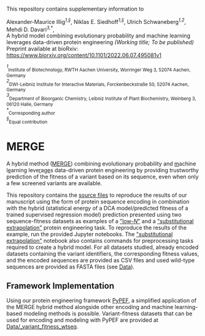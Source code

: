 This repository contains supplementary information to

Alexander-Maurice Illig<sup>*1,§*</sup>, Niklas E. Siedhoff<sup>*1,§*</sup>, Ulrich Schwaneberg<sup>*1,2*</sup>, Mehdi D. Davari<sup>*3,\**</sup>, <br>
A hybrid model combining evolutionary probability and machine learning leverages data-driven protein engineering *(Working title; To be published)*<br>
Preprint available at bioRxiv: https://www.biorxiv.org/content/10.1101/2022.06.07.495081v1

<sup>*1*</sup><sub>Institute of Biotechnology, RWTH Aachen University, Worringer Weg 3, 52074 Aachen, Germany</sub> <br>
<sup>*2*</sup><sub>DWI-Leibniz Institute for Interactive Materials, Forckenbeckstraße 50, 52074 Aachen, Germany</sub> <br>
<sup>*3*</sup><sub>Department of Bioorganic Chemistry, Leibniz Institute of Plant Biochemistry, Weinberg 3, 06120 Halle, Germany</sub> <br>
<sup>*\**</sup><sub>Corresponding author</sub> <br>
<sup>*§*</sup><sub>Equal contribution</sub> <br>


# MERGE  
A hybrid method (<ins>MERGE</ins>) combining evolutionary probability and <ins>m</ins>achine l<ins>e</ins>arning leve<ins>r</ins>a<ins>ge</ins>s data-driven protein engineering by providing trustworthy prediction of the fitness of a variant based on its sequence, even when only a few screened variants are available.

This repository contains the [source files](/Examples/scripts) to reproduce the results of our manuscript using the form of protein sequence encoding in combination with the hybrid (statistical energy of a DCA model/predicted fitness of a trained supervised regression model) prediction presented using two sequence-fitness datasets as examples of a ["low-*N*"](/Examples/example_rl401.ipynb) and a ["substitutional extrapolation"](/Examples/example_pabp.ipynb) protein engineering task.
To reproduce the results of the example, run the provided Jupyter notebooks. The ["substitutional extrapolation"](/Examples/example_pabp.ipynb) notebook also contains commands for preprocessing tasks required to create a hybrid model.
For all datasets studied, already encoded datasets containing the variant identifiers, the corresponding fitness values, and the encoded sequences are provided as CSV files and used wild-type sequences are provided as FASTA files (see [Data](https://github.com/Protein-Engineering-Framework/MERGE/tree/main/Data)).

## Framework Implementation
Using our protein engineering framework [PyPEF](https://github.com/Protein-Engineering-Framework/PyPEF), a simplified application of the MERGE hybrid method alongside other encoding and machine learning-based modeling methods is possible. Variant-fitness datasets that can be used for encoding and modeling with PyPEF are provided at [Data/_variant_fitness_wtseq](https://github.com/Protein-Engineering-Framework/MERGE/tree/main/Data/_variant_fitness_wtseq).
